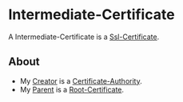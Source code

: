 # Intermediate-Certificate

A Intermediate-Certificate is a [Ssl-Certificate](2000270.md).

## About

- My [Creator](600098.md) is a [Certificate-Authority](13300010.md).
- My [Parent](40000007.md) is a [Root-Certificate](2000278.md).
